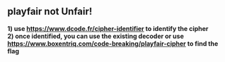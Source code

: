 ## playfair not Unfair!
**1) use https://www.dcode.fr/cipher-identifier to identify the cipher** <br>
**2) once identified, you can use the existing decoder or use https://www.boxentriq.com/code-breaking/playfair-cipher to find the flag**
